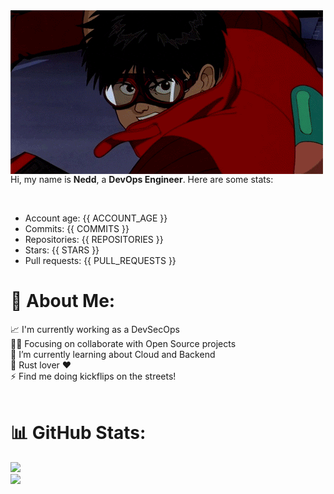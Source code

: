 <img align="left" src="/kaneda.gif">


Hi, my name is __Nedd__, a __DevOps Engineer__. Here are some stats:

<br>

- Account age: {{ ACCOUNT_AGE }}
- Commits: {{ COMMITS }}
- Repositories: {{ REPOSITORIES }}
- Stars: {{ STARS }}
- Pull requests: {{ PULL_REQUESTS }}



# 💫 About Me:
📈 I'm currently working as a DevSecOps<br>💪🏽 Focusing on collaborate with Open Source projects<br>🌱 I’m currently learning about Cloud and Backend<br>🦀 Rust lover ❤️<br>⚡ Find me doing kickflips on the streets!<br><br>

# 📊 GitHub Stats:
![](https://github-readme-streak-stats.herokuapp.com/?user=NeddM&theme=dark&hide_border=false)<br/>
![](https://github-readme-stats.vercel.app/api/top-langs/?username=NeddM&theme=dark&hide_border=false&include_all_commits=false&count_private=false&layout=compact)
